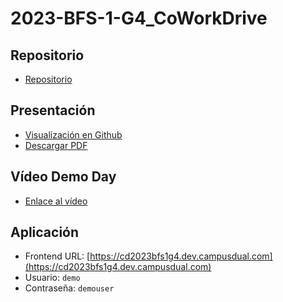 # 2023-BFS-1-G4_CoWorkDrive
## Repositorio
* [Repositorio](https://github.com/CampusDual/CD2023-BFS-1-G4_CoWorkDrive)
## Presentación
* [Visualización en Github](https://github.com/CampusDual/CD2023-BFS-1-G4_CoWorkDrive/blob/main/CoWorkDrive.pdf)
* [Descargar PDF](https://raw.github.com/CampusDual/CD2023-BFS-1-G4_CoWorkDrive/main/CoWorkDrive.pdf)
## Vídeo Demo Day
* [Enlace al vídeo](https://www.youtube.com/watch?v=PIx_TjSmcz4)
## Aplicación
* Frontend URL: [https://cd2023bfs1g4.dev.campusdual.com](https://cd2023bfs1g4.dev.campusdual.com)
* Usuario: `demo`
* Contraseña: `demouser`
